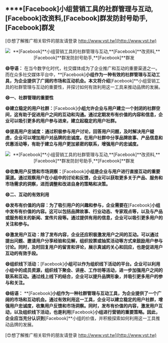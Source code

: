 ## ****[Facebook]**小组营销工具的社群管理与互动,**[Facebook]**改资料,**[Facebook]**群发防封号助手,**[Facebook]**群发**

[😍想了解推广相关软件的朋友请登录 http://www.vst.tw](http://www.vst.tw)

 <center><img src="https://vst.tw/MP4/tuiguang/png/8.png" alt="**[Facebook]**小组营销工具的社群管理与互动,**[Facebook]**改资料,**[Facebook]**群发防封号助手,**[Facebook]**群发"></center>

**😄导语：**
在当今数字化时代，社交媒体成为了企业推广和互动的重要渠道之一。而在众多社交媒体平台中，**[Facebook]**小组作为一种有效的社群管理与互动工具，为企业提供了广阔的市场和互动机会。本文将介绍**[Facebook]**小组营销工具的社群管理与互动的重要性，并探讨如何有效利用这一工具来推动品牌的发展。

**😄一、社群管理的重要性**

**😄建立稳定的用户社群：**[Facebook]**小组允许企业与用户建立一个封闭的社群空间，这有助于促进用户之间的互动和沟通。通过定期发布有价值的内容和信息，企业可以吸引更多的用户参与进来，建立起稳定的用户社群。**

**😄提高用户忠诚度：通过积极参与用户讨论，回答用户问题，及时解决用户疑虑，企业可以增加用户对品牌的忠诚度。在用户社群中分享品牌故事、产品信息和优惠活动等，有助于建立与用户更加紧密的联系，增强用户的忠诚度。**

 <center><img src="https://vst.tw/MP4/tuiguang/png/6.png" alt="**[Facebook]**小组营销工具的社群管理与互动,**[Facebook]**改资料,**[Facebook]**群发防封号助手,**[Facebook]**群发"></center>

**😄收集用户反馈和市场洞察：**[Facebook]**小组是企业与用户进行直接互动的重要渠道。通过观察用户在小组中的讨论和反馈，企业可以获取更多关于产品、服务和市场需求的洞察，进而调整和改进自身的策略和决策。**

**😄二、互动的有效利用**

**😄发布有价值的内容：为了吸引用户的兴趣和参与，企业需要在**[Facebook]**小组中发布有价值的内容。这可以包括品牌故事、行业动态、专家观点等，以及与产品或服务相关的新闻、宣传片段等。通过提供有用的信息，企业可以吸引更多用户的关注和参与。**

**😄激发用户互动：除了发布内容，企业还应积极激发用户之间的互动。可以通过提出问题、邀请用户分享经验和见解，组织投票或抽奖活动等方式来鼓励用户参与讨论。同时，及时回复用户的留言和评论，展示真诚的关心和回应，也是促进用户互动的有效手段。**

**😄组织线下活动：**[Facebook]**小组可以作为组织线下活动的平台。企业可以利用小组中的成员资源，组织线下聚会、讲座、工作坊等活动，进一步加强用户之间的联系和互动。通过线上线下的结合，企业可以提升品牌形象，并吸引更多用户的参与和关注。**

**😄结语：**
**[Facebook]**小组作为一种社群管理与互动工具，为企业提供了一个广阔的市场和互动机会。通过有效利用这一工具，企业可以建立稳定的用户社群，增强用户忠诚度，收集用户反馈和市场洞察。同时，发布有价值的内容，激发用户互动，以及组织线下活动，也是利用**[Facebook]**小组进行营销的重要策略。因此，企业应当充分认识到**[Facebook]**小组的价值，并积极探索如何利用这一工具推动品牌的发展。

[😍想了解推广相关软件的朋友请登录 http://www.vst.tw](http://www.vst.tw)



